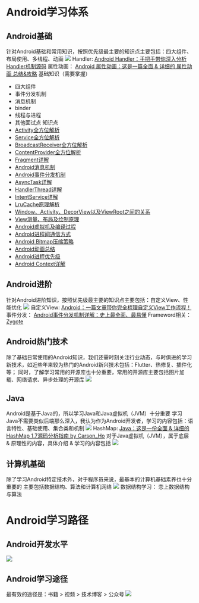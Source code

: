 # Android学习体系
## Android基础
针对Android基础和常用知识，按照优先级最主要的知识点主要包括：四大组件、布局使用、多线程、动画
![](media/15933292173446.jpg)
Handler:
[Android Handler：手把手带你深入分析 Handler机制源码](https://www.jianshu.com/p/b4d745c7ff7a)
属性动画：
[Android 属性动画：这是一篇全面 & 详细的 属性动画 总结&攻略](https://www.jianshu.com/p/2412d00a0ce4)
基础知识（需要掌握）
- 四大组件
- 事件分发机制
- 消息机制
- binder
- 线程与进程
- 其他面试点
知识点
- [Activity全方位解析](/android/basis/activity.md)
- [Service全方位解析](/android/basis/service.md)
- [BroadcastReceiver全方位解析](/android/basis/broadcastreceiver.md)
- [ContentProvider全方位解析](/android/basis/ContentProvider.md)
- [Fragment详解](/android/basis/Fragment.md)
- [Android消息机制](/android/basis/message-mechanism.md)
- [Android事件分发机制](/android/basis/Event-Dispatch.md)
- [AsyncTask详解](/android/basis/asynctask.md)
- [HandlerThread详解](/android/basis/HandlerThread.md)
- [IntentService详解](/android/basis/IntentService.md)
- [LruCache原理解析](/android/basis/lrucache.md)
- [Window、Activity、DecorView以及ViewRoot之间的关系](/android/basis/decorview.md)
- [View测量、布局及绘制原理](/android/basis/custom_view.md)
- [Android虚拟机及编译过程](/android/basis/dalvik-art.md)
- [Android进程间通信方式](/android/basis/ipc.md)
- [Android Bitmap压缩策略](/android/basis/bitmap.md)
- [Android动画总结](/android/basis/animator.md)
- [Android进程优先级](/android/basis/process-priority.md)
- [Android Context详解](/android/basis/context.md)
## Android进阶
针对Android进阶知识，按照优先级最主要的知识点主要包括：自定义View、性能优化
![](media/15933294417663.jpg)
自定义View:
[Android：一篇文章带你完全梳理自定义View工作流程！](https://www.jianshu.com/p/e79a55c141d6)
事件分发：
[Android事件分发机制详解：史上最全面、最易懂](https://www.jianshu.com/p/38015afcdb58)
Frameword相关：
[Zygote](framework/Zygote.md)
## Android热门技术
除了基础日常使用的Android知识，我们还需时刻关注行业动态，与时俱进的学习新技术，如近些年来较为热门的Android新兴技术包括：Flutter、热修复、插件化等；
同时，了解学习常用的开源库也十分重要，常用的开源库主要包括图片加载、网络请求、异步处理的开源库
![](media/15933295083228.jpg)
## Java
Android是基于Java的，所以学习Java和Java虚拟机（JVM）十分重要
学习Java不需要类似后端那么深入，我认为作为Android开发者，学习的内容包括：语言特性、基础使用、集合类和机制
![](media/15933295466937.jpg)
HashMap:
[Java：这是一份全面 & 详细的HashMap 1.7源码分析指南 by Carson_Ho](https://www.jianshu.com/p/e5c8a814c0ca)
对于Java虚拟机（JVM），属于底层 & 原理性的内容，具体介绍 & 学习的内容包括
![](media/15933295722418.jpg)
## 计算机基础
除了学习Android特定技术外，对于程序员来说，最基本的计算机基础素养也十分重要的
主要包括数据结构、算法和计算机网络
![](media/15933296063882.jpg)
数据结构学习：
恋上数据结构与算法
# Android学习路径
## Android开发水平
![](media/15933302451650.jpg)
## Android学习途径
最有效的途径是：书籍 > 视频 > 技术博客 > 公众号
![](media/15933302862659.jpg)

